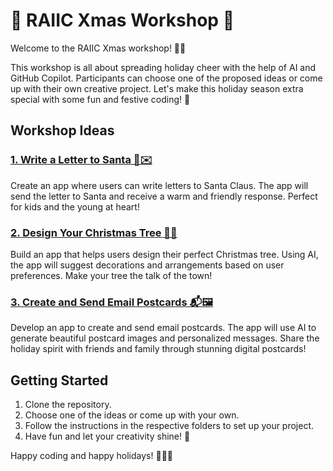 # 🎄 RAIIC Xmas Workshop 🎅

Welcome to the RAIIC Xmas workshop! 🎉✨

This workshop is all about spreading holiday cheer with the help of AI and GitHub Copilot. Participants can choose one of the proposed ideas or come up with their own creative project. Let's make this holiday season extra special with some fun and festive coding! 🎁

## Workshop Ideas

### [1. Write a Letter to Santa 🎅✉️](./santa-letter/santa-instructions.md)
Create an app where users can write letters to Santa Claus. The app will send the letter to Santa and receive a warm and friendly response. Perfect for kids and the young at heart!

### [2. Design Your Christmas Tree 🎄🎨](./xmastree/xmastree-instructions.md)
Build an app that helps users design their perfect Christmas tree. Using AI, the app will suggest decorations and arrangements based on user preferences. Make your tree the talk of the town!

### [3. Create and Send Email Postcards 📬🖼️](./postcards/postcards-instructions.md)
Develop an app to create and send email postcards. The app will use AI to generate beautiful postcard images and personalized messages. Share the holiday spirit with friends and family through stunning digital postcards!

## Getting Started

1. Clone the repository.
2. Choose one of the ideas or come up with your own.
3. Follow the instructions in the respective folders to set up your project.
4. Have fun and let your creativity shine! 🌟

Happy coding and happy holidays! 🎄🎅✨